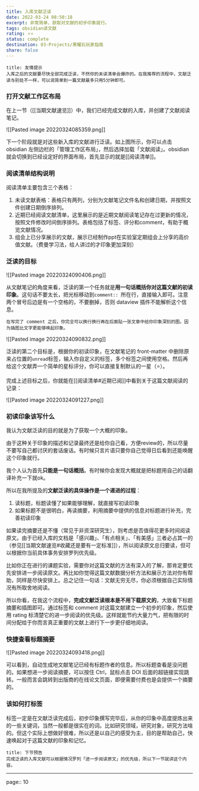 ```yaml
---
title: 入库文献泛读
date: 2022-03-24 08:50:18
excerpt: 非常简单，获取对文献的初步印象就行。
tags: obsidian读文献
rating: ⭐⭐
status: complete
destination: 03-Projects/黑曜石玩家指南
share: false
---
```


```ad-info
title: 友情提示
入库之后的文献要尽快全部完成泛读，不然你的未读清单会爆炸的。在我推荐的流程中，文献泛读与别处不一样，可以说简单到一篇文献最多只用5分钟即可。
```

### 打开文献工作区布局

在上一节（[[当期文献速览]]）中，我们已经完成文献的入库，并创建了文献阅读笔记。

![[Pasted image 20220324085359.png]]

下一个阶段就是对这些新入库的文献进行泛读。如上图所示，你可以点击 obsidian 左侧边栏的「管理工作区布局」，然后选择加载「文献阅读」。obsidian 就会切换到已经设定好的界面布局，首先显示的就是[[阅读清单]]。

### 阅读清单结构说明

阅读清单主要包含三个表格：

1. 未读文献表格：表格只有两列，分别为文献笔记文件名和创建日期，并按照文件创建日期倒序排列。
2. 近期已经阅读文献清单，这里展示的是近期文献阅读笔记存在过更新的情况，按照文件修改时间倒序排列。表格包括了标签、评分和comment，有助于概览文献情况。
3. 组会上已分享展示的文献，展示已经制作ppt在实验室定期组会上分享的高价值文献。（费曼学习法，给人讲过的才印象更加深刻）

### 泛读的目标

![[Pasted image 20220324090406.png]]

从文献笔记的角度来看，泛读的第一个任务就是**用一句话概括你对这篇文献的初读印象**。这句话不要太长，把光标移动到`comment:: `所在行，直接输入即可。注意两个冒号后边是有一个空格的，不要删掉，否则 dataview 插件不能解析这个信息。

```ad-tip
在写完了 comment 之后，你完全可以换行换行再在后面贴一张文章中给你印象深刻的图。因为插图比文字更能够唤起印象。
```

![[Pasted image 20220324090832.png]]

泛读的第二个目标是，根据你的初读印象，在文献笔记的 front-matter 中删除原来占位置的`unread`标签，输入你自定义的标签，多个标签之间使用空格。然后再给这个文献弄一个简单的星标评分，你可以直接复制默认的一星（⭐）。

完成上述目标之后，你就能在[[阅读清单#近期已阅]]中看到关于这篇文献阅读的记录：

![[Pasted image 20220324091227.png]]

### 初读印象该写什么

我认为文献泛读的目的就是为了获取一个大概的印象。

由于这种关于印象的描述和记录最终还是给你自己看，方便review的，所以尽量不要写自己都讨厌的套话废话。有时候只言片语只要你自己觉得日后看到还能唤醒这个印象就行。

我个人认为首先**只能是一句话概括**。有时候你会发现大概就是把标题用自己的话翻译补充一下就ok。

所以在我所提及的**文献泛读的具体操作是一个递进的过程**：

1. 读标题，标题读懂了如果能够理解，就直接写初读印象
2. 如果标题不是很明白，再读摘要，利用摘要中提供的信息对标题进行补充，完善初读印象

如果读完摘要还是不懂（常见于非资深研究生），则考虑是否值得花更多时间阅读原文。由于已经入库的文档是「感兴趣」、「有点相关」、「有美感」三者必占其一的（参见[[当期文献速览#收藏还是要有一定标准]]），所以阅读原文总归要读，但可以根据你当前具体事务安排罗列优先级。

比如你正在进行的课题实验，需要你对这篇文献的方法有深入的了解，那肯定要优先安排进一步阅读原文。再比如你觉得这篇文献数据分析方法和展示方法对你有帮助，同样是尽快安排上。总之记住一句话：文献无穷无尽，你必须根据自己实际情况有所取舍地阅读。

所以你看，在我这个流程中，**完成文献泛读根本是不用下载原文的**，大致看下标题摘要和插图即可。通过标签和 comment 对这篇文献建立一个初步的印象，然后使用 rating 标清楚它的进一步阅读的优先级。这样就能节约大量力气，把有限的时间分配给于你而言真正重要的文献上进行下一步更仔细地阅读。

### 快捷查看标题摘要

![[Pasted image 20220324093418.png]]

可以看到，自动生成地文献笔记已经有标题作者的信息。所以标题查看是没问题的。如果想进一步阅读摘要，可以按住 Ctrl，鼠标点击 DOI 后面的超链接实现跳转。一般而言会跳转到出版商的在线论文页面，即便需要付费也是会提供一个摘要的。

### 该如何打标签

标签一定是在文献泛读完成后，初步印象撰写完毕后，从你的印象中高度提炼出来的一些关键词，当然一般都是很实在的词。比如研究领域，研究对象，研究方法啥的。但这个实际上想做好很难，所以还是以自己的感受为主，目的是帮助自己，快速唤起对于这篇文献的印象和记忆。

```ad-info
title: 下节预告
完成泛读的入库文献可以根据情况罗列「进一步阅读原文」的优先级，所以下一节就讲这个内容。
```

---

page:: 10